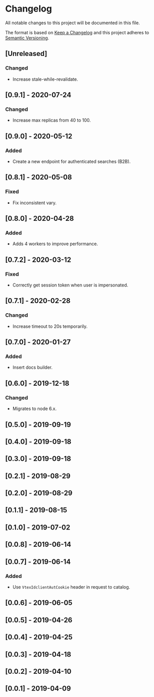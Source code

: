 # Changelog

All notable changes to this project will be documented in this file.

The format is based on [Keep a Changelog](http://keepachangelog.com/en/1.0.0/)
and this project adheres to [Semantic Versioning](http://semver.org/spec/v2.0.0.html).

## [Unreleased]
### Changed
- Increase stale-while-revalidate.

## [0.9.1] - 2020-07-24
### Changed
- Increase max replicas from 40 to 100.

## [0.9.0] - 2020-05-12
### Added
- Create a new endpoint for authenticated searches (B2B).

## [0.8.1] - 2020-05-08
### Fixed
- Fix inconsistent vary.

## [0.8.0] - 2020-04-28
### Added
- Adds 4 workers to improve performance.

## [0.7.2] - 2020-03-12
### Fixed
- Correctly get session token when user is impersonated.

## [0.7.1] - 2020-02-28
### Changed
- Increase timeout to 20s temporarily.

## [0.7.0] - 2020-01-27
### Added
- Insert docs builder.

## [0.6.0] - 2019-12-18
### Changed
- Migrates to node 6.x.

## [0.5.0] - 2019-09-19

## [0.4.0] - 2019-09-18

## [0.3.0] - 2019-09-18

## [0.2.1] - 2019-08-29

## [0.2.0] - 2019-08-29

## [0.1.1] - 2019-08-15

## [0.1.0] - 2019-07-02

## [0.0.8] - 2019-06-14

## [0.0.7] - 2019-06-14
### Added
- Use `VtexIdclientAutCookie` header in request to catalog.

## [0.0.6] - 2019-06-05

## [0.0.5] - 2019-04-26

## [0.0.4] - 2019-04-25

## [0.0.3] - 2019-04-18

## [0.0.2] - 2019-04-10

## [0.0.1] - 2019-04-09
